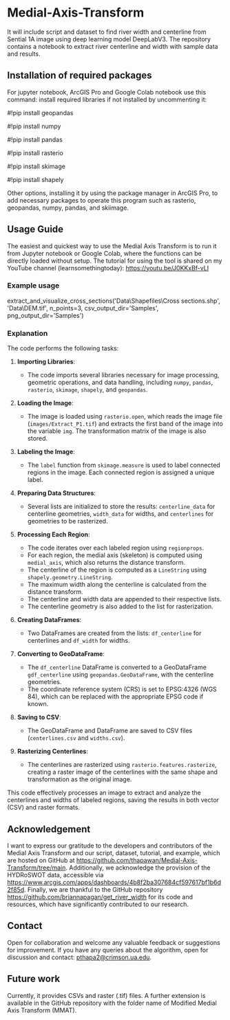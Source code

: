 # Medial-Axis-Transform

It will include script and dataset to find river width and centerline from Sential 1A image using deep learning model DeepLabV3.
The repository contains a notebook to extract river centerline and width with sample data and results.

## Installation of required packages
For jupyter notebook, ArcGIS Pro and Google Colab notebook use this command: install required libraries if not installed by uncommenting it:

#!pip install geopandas

#!pip install numpy

#!pip install pandas

#!pip install rasterio

#!pip install skimage

#!pip install shapely

Other options, installing it by using the package manager in ArcGIS Pro, to add necessary packages to operate this program such as rasterio, geopandas, numpy, pandas, and skiimage.

## Usage Guide
The easiest and quickest way to use the Medial Axis Transform is to run it from Jupyter notebook or Google Colab, where the functions can be directly loaded without setup. The tutorial for using the tool is shared on my YouTube channel (learnsomethingtoday): https://youtu.be/J0KKxBf-vLI

### Example usage
extract_and_visualize_cross_sections('Data\Shapefiles\Cross sections.shp', 'Data\DEM.tif', n_points=3, csv_output_dir='Samples', png_output_dir='Samples')

### Explanation
The code performs the following tasks:

1. **Importing Libraries**:
   - The code imports several libraries necessary for image processing, geometric operations, and data handling, including `numpy`, `pandas`, `rasterio`, `skimage`, `shapely`, and `geopandas`.

2. **Loading the Image**:
   - The image is loaded using `rasterio.open`, which reads the image file (`images/Extract_P1.tif`) and extracts the first band of the image into the variable `img`. The transformation matrix of the image is also stored.

3. **Labeling the Image**:
   - The `label` function from `skimage.measure` is used to label connected regions in the image. Each connected region is assigned a unique label.

4. **Preparing Data Structures**:
   - Several lists are initialized to store the results: `centerline_data` for centerline geometries, `width_data` for widths, and `centerlines` for geometries to be rasterized.

5. **Processing Each Region**:
   - The code iterates over each labeled region using `regionprops`.
   - For each region, the medial axis (skeleton) is computed using `medial_axis`, which also returns the distance transform.
   - The centerline of the region is computed as a `LineString` using `shapely.geometry.LineString`.
   - The maximum width along the centerline is calculated from the distance transform.
   - The centerline and width data are appended to their respective lists.
   - The centerline geometry is also added to the list for rasterization.

6. **Creating DataFrames**:
   - Two DataFrames are created from the lists: `df_centerline` for centerlines and `df_width` for widths.

7. **Converting to GeoDataFrame**:
   - The `df_centerline` DataFrame is converted to a GeoDataFrame `gdf_centerline` using `geopandas.GeoDataFrame`, with the centerline geometries.
   - The coordinate reference system (CRS) is set to EPSG:4326 (WGS 84), which can be replaced with the appropriate EPSG code if known.

8. **Saving to CSV**:
   - The GeoDataFrame and DataFrame are saved to CSV files (`centerlines.csv` and `widths.csv`).

9. **Rasterizing Centerlines**:
   - The centerlines are rasterized using `rasterio.features.rasterize`, creating a raster image of the centerlines with the same shape and transformation as the original image.

This code effectively processes an image to extract and analyze the centerlines and widths of labeled regions, saving the results in both vector (CSV) and raster formats. 

## Acknowledgement
I want to express our gratitude to the developers and contributors of the Medial Axis Transform and our script, dataset, tutorial, and example, which are hosted on GitHub at https://github.com/thapawan/Medial-Axis-Transform/tree/main. Additionally, we acknowledge the provision of the HYDRoSWOT data, accessible via https://www.arcgis.com/apps/dashboards/4b8f2ba307684cf597617bf1b6d2f85d. Finally, we are thankful to the GitHub repository https://github.com/briannapagan/get_river_width for its code and resources, which have significantly contributed to our research.

## Contact
Open for collaboration and welcome any valuable feedback or suggestions for improvement. If you have any queries about the algorithm, open for discussion and contact:
pthapa2@crimson.ua.edu.

## Future work
Currently, it provides CSVs and raster (.tif) files. A further extension is available in the GitHub repository with the folder name of Modified Medial Axis Transform (MMAT).
